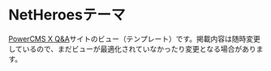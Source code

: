 # NetHeroesテーマ

[PowerCMS X Q&A](https://powercmsx.net-heroes.jp/)サイトのビュー（テンプレート）です。掲載内容は随時変更しているので、まだビューが最適化されていなかったり変更となる場合があります。
